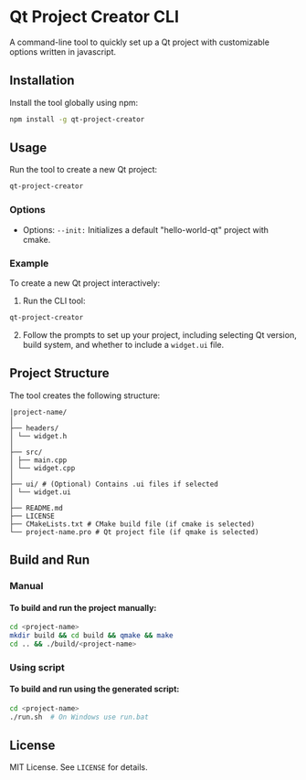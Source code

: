 # Qt Project Creator CLI

A command-line tool to quickly set up a Qt project with customizable options
written in javascript.

## Installation

Install the tool globally using npm:

```bash
npm install -g qt-project-creator
```

## Usage

Run the tool to create a new Qt project:

```bash
qt-project-creator
```

### Options

- Options:
  `--init:` Initializes a default "hello-world-qt" project with cmake.

### Example

To create a new Qt project interactively:

1. Run the CLI tool:

```bash
qt-project-creator
```

2. Follow the prompts to set up your project, including selecting Qt version, build system, and whether to include a `widget.ui` file.

## Project Structure

The tool creates the following structure:

```
|project-name/
│
├── headers/
│ └── widget.h
│
├── src/
│ ├── main.cpp
│ └── widget.cpp
│
├── ui/ # (Optional) Contains .ui files if selected
│ └── widget.ui
│
├── README.md
├── LICENSE
├── CMakeLists.txt # CMake build file (if cmake is selected)
└── project-name.pro # Qt project file (if qmake is selected)
```

## Build and Run

### Manual

#### To build and run the project manually:

```bash
cd <project-name>
mkdir build && cd build && qmake && make
cd .. && ./build/<project-name>
```

### Using script

#### To build and run using the generated script:

```bash
cd <project-name>
./run.sh  # On Windows use run.bat
```

## License

MIT License. See `LICENSE` for details.
